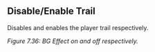 ## Disable/Enable Trail
Disables and enables the player trail respectively.


*Figure 7.36: BG Effect on and off respectively.*<br>
